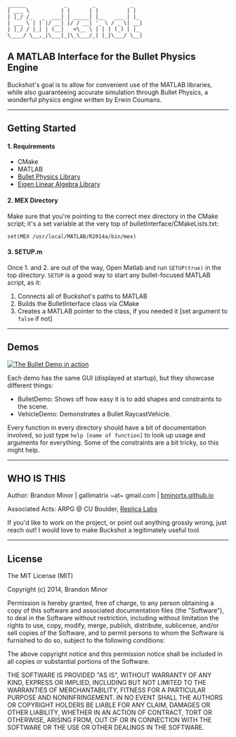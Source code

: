 ```
______            _        _           _   
| ___ \          | |      | |         | |  
| |_/ /_   _  ___| | _____| |__   ___ | |_   
| ___ \ | | |/ __| |/ / __| '_ \ / _ \| __|            
| |_/ / |_| | (__|   <\__ \ | | | (_) | |_             
\____/ \__,_|\___|_|\_\___/_| |_|\___/ \__|            

```
## A MATLAB Interface for the Bullet Physics Engine ##

Buckshot's goal is to allow for convenient use of the MATLAB libraries,
while also guaranteeing accurate simulation through Bullet Physics, a
wonderful physics engine written by Erwin Coumans.

- - - - - - - - -

## Getting Started ##


#### 1. Requirements ####

* CMake
* MATLAB
* [Bullet Physics Library](http://bulletphysics.org/wordpress/)
* [Eigen Linear Algebra Library](http://bit.ly/LXBsEr)

#### 2. MEX Directory ####

Make sure that you're pointing to the correct mex directory in the CMake script; it's a set variable at the very top of bulletInterface/CMakeLists.txt:

`set(MEX /usr/local/MATLAB/R2014a/bin/mex)`

#### 3. SETUP.m ####

Once 1. and 2. are out of the way, Open Matlab and run `SETUP(true)` in the top directory. `SETUP` is a good way to start any bullet-focused MATLAB script, as it:

1. Connects all of Buckshot's paths to MATLAB
2. Builds the BulletInterface class via CMake
3. Creates a MATLAB pointer to the class, if you needed it [set argument to `false` if not]

- - - - - - - - -

## Demos ##


[![The Bullet Demo in action](http://img.youtube.com/vi/IzXKR44iJ0o/0.jpg)](https://www.youtube.com/watch?v=IzXKR44iJ0o)

Each demo has the same GUI (displayed at startup), but they
showcase different things: 

- BulletDemo: Shows off how easy it is to add shapes and constraints to the
  scene. 
- VehicleDemo: Demonstrates a Bullet RaycastVehicle.

Every function in every directory should have a bit of documentation
involved, so just type ```help [name of function]``` to look up usage and arguments
for everything. Some of the constraints are a bit tricky, so this might help.

- - - - - - - - -

## WHO IS THIS ##

Author: Brandon Minor | gallimatrix ~at~ gmail.com | [bminortx.github.io](http://bminortx.github.io)

Associated Acts: ARPG @ CU Boulder, [Replica Labs](http://www.replicalabs.com)

If you'd like to work on the project, or point out anything grossly wrong,
just reach out! I would love to make Buckshot a legitimately useful tool. 

- - - - - - - - -

## License ##

The MIT License (MIT)

Copyright (c) 2014, Brandon Minor

Permission is hereby granted, free of charge, to any person obtaining a copy
of this software and associated documentation files (the "Software"), to deal
in the Software without restriction, including without limitation the rights
to use, copy, modify, merge, publish, distribute, sublicense, and/or sell
copies of the Software, and to permit persons to whom the Software is
furnished to do so, subject to the following conditions:

The above copyright notice and this permission notice shall be included in
all copies or substantial portions of the Software.

THE SOFTWARE IS PROVIDED "AS IS", WITHOUT WARRANTY OF ANY KIND, EXPRESS OR
IMPLIED, INCLUDING BUT NOT LIMITED TO THE WARRANTIES OF MERCHANTABILITY,
FITNESS FOR A PARTICULAR PURPOSE AND NONINFRINGEMENT. IN NO EVENT SHALL THE
AUTHORS OR COPYRIGHT HOLDERS BE LIABLE FOR ANY CLAIM, DAMAGES OR OTHER
LIABILITY, WHETHER IN AN ACTION OF CONTRACT, TORT OR OTHERWISE, ARISING FROM,
OUT OF OR IN CONNECTION WITH THE SOFTWARE OR THE USE OR OTHER DEALINGS IN
THE SOFTWARE.
